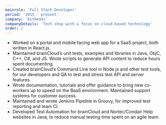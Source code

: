 ```yaml
---
mainrole: 'Full Stack Developer'
period: '2015 - present'
company: 'bitHeads'
companyDetails: 'Tech shop with a focus on cloud-based technology'
order: 2
---
```


-   Worked on a portal and mobile facing web app for a SaaS project, both written in React.js. 
-   Maintained brainCloud’s unit tests, examples and libraries in Java, ObjC, C++, C#, and JS. Wrote scripts to generate API content to reduce hours spent documenting.
-   Created brainCloud’s Command Line tool in Node.js and other test tools, for our developers and QA to test and stress test API and server features.
-   Wrote documentation, tutorials and offer guidance to bring new co-workers up to speed on the BaaS environment. Maintained support systems for customer success.
-   Maintained and wrote Jenkins Pipeline in Groovy, for improved test reporting and team CI.
-   Developed Test Automation for brainCloud and Nortec/Condair Help websites in Java, to reduce manual testing time spent on an agile team.  
